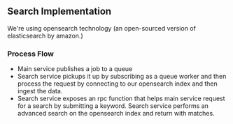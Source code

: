 ## Search Implementation

We're using opensearch technology (an open-sourced version of elasticsearch by amazon.)

### Process Flow
- Main service publishes a job to a queue
- Search service pickups it up by subscribing as a queue worker and then process the request by connecting to our opensearch index and then ingest the data.
- Search service exposes an rpc function that helps main service request for a search by submitting a keyword. Search service performs an advanced search on the opensearch index and return with matches.